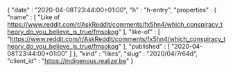 {
  "date" : "2020-04-08T23:44:00+01:00",
  "h" : "h-entry",
  "properties" : {
    "name" : [ "Like of https://www.reddit.com/r/AskReddit/comments/fx5hn4/which_conspiracy_theory_do_you_believe_is_true/fmsokqg" ],
    "like-of" : [ "https://www.reddit.com/r/AskReddit/comments/fx5hn4/which_conspiracy_theory_do_you_believe_is_true/fmsokqg" ],
    "published" : [ "2020-04-08T23:44:00+01:00" ]
  },
  "kind" : "likes",
  "slug" : "2020/04/7r64d",
  "client_id" : "https://indigenous.realize.be"
}
